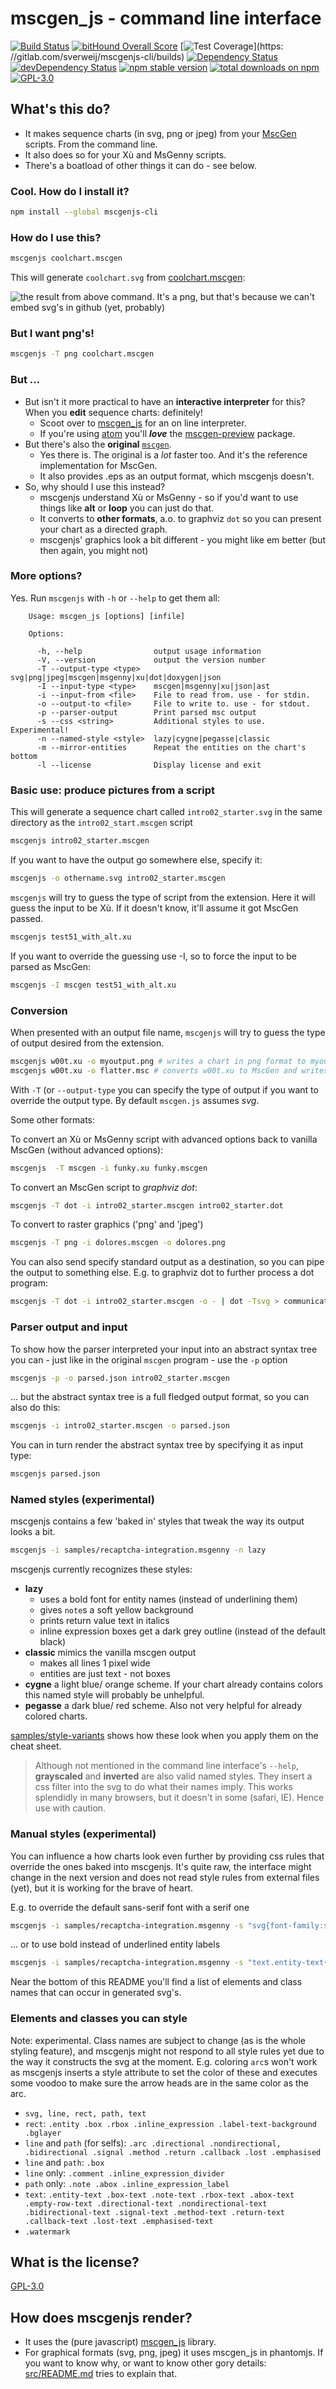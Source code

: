 # mscgen_js - command line interface

[![Build Status](https://travis-ci.org/mscgenjs/mscgenjs-cli.svg?branch=master)][travis.mscgenjs]
[![bitHound Overall Score](https://www.bithound.io/github/mscgenjs/mscgenjs-cli/badges/score.svg)][bithound.mscgenjs]
 [![Test Coverage](https://gitlab.com/sverweij/mscgenjs-cli/badges/master/coverage.svg)](https:    //gitlab.com/sverweij/mscgenjs-cli/builds)
[![Dependency Status](https://david-dm.org/mscgenjs/mscgenjs-cli.svg)](https://david-dm.org/mscgenjs/mscgenjs-cli)
[![devDependency Status](https://david-dm.org/mscgenjs/mscgenjs-cli/dev-status.svg)](https://david-dm.org/mscgenjs/mscgenjs-cli#info=devDependencies)
[![npm stable version](https://img.shields.io/npm/v/mscgenjs-cli.svg)](https://npmjs.com/package/mscgenjs-cli)
[![total downloads on npm](https://img.shields.io/npm/dt/mscgenjs-cli.svg?maxAge=2592000)](https://npmjs.com/package/mscgenjs-cli)
[![GPL-3.0](https://img.shields.io/badge/license-GPL--3.0-blue.svg)](LICENSE.md)

## What's this do?
- It makes sequence charts (in svg, png or jpeg) from your [MscGen][mscgen]
  scripts. From the command line.
- It also does so for your Xù and MsGenny scripts.
- There's a boatload of other things it can do - see below.

### Cool. How do I install it?
```sh
npm install --global mscgenjs-cli
```

### How do I use this?
```sh
mscgenjs coolchart.mscgen
```
This will generate `coolchart.svg` from [coolchart.mscgen](samples/coolchart.mscgen):

![the result from above command. It's a png, but that's because we can't embed svg's in github (yet, probably)](samples/coolchart.png)

### But I want png's!
```sh
mscgenjs -T png coolchart.mscgen
```

### But ...
- But isn't it more practical to have an **interactive interpreter** for this?   
  When you **edit** sequence charts: definitely!
  - Scoot over to [mscgen_js][mscgen_js] for an on line interpreter.
  - If you're using [atom][atom] you'll _**love**_ the
    [mscgen-preview][mscgen-preview] package.
- But there's also the **original** [`mscgen`][mscgen].     
  - Yes there is. The original is a _lot_ faster too. And it's the reference
    implementation for MscGen.
  - It also provides .eps as an output format, which mscgenjs doesn't.
- So, why should I use this instead?    
  - mscgenjs understand Xù or MsGenny - so if you'd want
    to use things like **alt** or **loop** you can just do that.
  - It converts to **other formats**, a.o. to graphviz `dot` so you can present
    your chart as a directed graph.
  - mscgenjs' graphics look a bit different - you might like em better
    (but then again, you might not)

### More options?

Yes. Run `mscgenjs` with `-h` or `--help` to get them all:

```
    Usage: mscgen_js [options] [infile]

    Options:

      -h, --help                output usage information
      -V, --version             output the version number
      -T --output-type <type>   svg|png|jpeg|mscgen|msgenny|xu|dot|doxygen|json
      -I --input-type <type>    mscgen|msgenny|xu|json|ast
      -i --input-from <file>    File to read from. use - for stdin.
      -o --output-to <file>     File to write to. use - for stdout.
      -p --parser-output        Print parsed msc output
      -s --css <string>         Additional styles to use. Experimental!
      -n --named-style <style>  lazy|cygne|pegasse|classic
      -m --mirror-entities      Repeat the entities on the chart's bottom
      -l --license              Display license and exit
```

### Basic use: produce pictures from a script
This will generate a sequence chart called `intro02_starter.svg` in the
same directory as the `intro02_start.mscgen` script
```sh
mscgenjs intro02_starter.mscgen
```

If you want to have the output go somewhere else, specify it:
```sh
mscgenjs -o othername.svg intro02_starter.mscgen
```

`mscgenjs` will try to guess the type of script from the extension. Here
it will guess the input to be Xù. If it doesn't know, it'll assume it got
MscGen passed.
```sh
mscgenjs test51_with_alt.xu
```

If you want to override the guessing use -I, so to force the input to be
parsed as MscGen:
```sh
mscgenjs -I mscgen test51_with_alt.xu
```

### Conversion
When presented with an output file name, `mscgenjs` will try to guess the
type of output desired from the extension.
```sh
mscgenjs w00t.xu -o myoutput.png # writes a chart in png format to myoutput.png
mscgenjs w00t.xu -o flatter.msc # converts w00t.xu to MscGen and writes it to flatter.msc
```

With `-T` (or `--output-type` you can specify the type of output if you want
to override the output type. By default `mscgen.js` assumes _svg_.

Some other formats:

To convert an Xù or MsGenny script with advanced options back to
vanilla MscGen (without advanced options):
```sh
mscgenjs  -T mscgen -i funky.xu funky.mscgen
```

To convert an MscGen script to _graphviz dot_:
```sh
mscgenjs -T dot -i intro02_starter.mscgen intro02_starter.dot
```

To convert to raster graphics ('png' and 'jpeg')
```sh
mscgenjs -T png -i dolores.mscgen -o dolores.png
```

You can also send specify standard output as a
destination, so you can pipe the output to something else.
E.g. to graphviz dot to further process a dot program:
```sh
mscgenjs -T dot -i intro02_starter.mscgen -o - | dot -Tsvg > communicationsdiagram.svg
```

### Parser output and input
To show how the parser interpreted your input into an abstract syntax tree
you can - just like in the original `mscgen` program - use the `-p` option
```sh
mscgenjs -p -o parsed.json intro02_starter.mscgen
```
... but the abstract syntax tree is a full fledged output format, so you can
also do this:
```sh
mscgenjs -i intro02_starter.mscgen -o parsed.json
```

You can in turn render the abstract syntax tree by specifying it as input
type:
```sh
mscgenjs parsed.json
```
### Named styles (experimental)
mscgenjs contains a few 'baked in' styles that tweak the way its output looks
a bit.
```sh
mscgenjs -i samples/recaptcha-integration.msgenny -n lazy
```

mscgenjs currently recognizes these styles:
- **lazy**
    - uses a bold font for entity names (instead of underlining them)
    - gives `note`s a soft yellow background
    - prints return value text in italics
    - inline expression boxes get a dark grey outline (instead of the default
      black)
- **classic** mimics the vanilla mscgen output
    - makes all lines 1 pixel wide
    - entities are just text - not boxes
- **cygne** a light blue/ orange scheme. If your chart already contains
  colors this named style will probably be unhelpful.
- **pegasse** a dark blue/ red scheme. Also not very helpful for already colored
  charts.

[samples/style-variants](samples/style-variants/style-variants.md) shows how
these look when you apply them on the cheat sheet.

> Although not mentioned in the command line interface's `--help`,
**grayscaled** and **inverted** are also valid named styles. They insert a css
filter into the svg to do what their names imply. This works splendidly in
many browsers, but it doesn't in some (safari, IE). Hence use with caution.


### Manual styles (experimental)
You can influence a how charts look even further by providing css rules that
override the ones baked into mscgenjs. It's quite raw, the interface
might change in the next version and does not read style rules from
external files (yet), but it is working for the brave of heart.

E.g. to override the default sans-serif font with a serif one

```sh
mscgenjs -i samples/recaptcha-integration.msgenny -s "svg{font-family:serif}"
```

... or to use bold instead of underlined entity labels
```sh
mscgenjs -i samples/recaptcha-integration.msgenny -s "text.entity-text{font-weight:bold;text-decoration:none}"
```

Near the bottom of this README you'll find a list of elements and class
names that can occur in generated svg's.

### Elements and classes you can style
Note: experimental. Class names are subject to change (as is the whole
styling feature), and mscgenjs might not respond to all style rules yet due to
the way it constructs the svg at the moment. E.g. coloring `arc`s won't work
as mscgenjs inserts a style attribute to set the color of these and executes
some voodoo to make sure the arrow heads are in the same color as the arc.

- `svg, line, rect, path, text`
- `rect`: `.entity .box .rbox .inline_expression .label-text-background
  .bglayer`
- `line` and `path` (for selfs): `.arc .directional .nondirectional,
  .bidirectional .signal .method .return .callback .lost .emphasised`
- `line` and `path`: `.box`
- `line` only: `.comment .inline_expression_divider`
- `path` only: `.note .abox .inline_expression_label`
- `text`: `.entity-text .box-text .note-text .rbox-text .abox-text
  .empty-row-text .directional-text .nondirectional-text .bidirectional-text
  .signal-text .method-text .return-text .callback-text .lost-text
  .emphasised-text`
- `.watermark`

## What is the license?
[GPL-3.0](LICENSE.md)

## How does mscgenjs render?
- It uses the (pure javascript) [mscgen_js][mscgen_js] library.
- For graphical formats (svg, png, jpeg) it uses mscgen_js in phantomjs.
  If you want to know why, or want to know other gory details:
  [src/README.md](src/README.md) tries to explain that.

[mscgen]: http://www.mcternan.me.uk/mscgen
[atom]: https://atom.io
[codeclimate.mscgenjs]: https://codeclimate.com/github/mscgenjs/mscgenjs-cli
[bithound.mscgenjs]: https://www.bithound.io/github/mscgenjs/mscgenjs-cli
[mscgen-preview]: https://atom.io/packages/mscgen-preview
[mscgen_js]: https://github.com/sverweij/mscgenjs-core
[travis.mscgenjs]: https://travis-ci.org/mscgenjs/mscgenjs-cli
